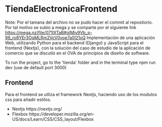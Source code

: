 # TiendaElectronicaFrontend
Note: Por el tamana del archivo no se pudo hacer el commit al repositorio. Por tal motivo se subio a mega y se comparte por el siguiente link https://mega.nz/file/071lXTaB#qIMiv9Vb_p-99_ro8YEr3OqMLRm2VcV0voe7a0l21xQ
Implementación de  una aplicación Web, utilizando Python para el backend (Django) y JavaScript para el frontend (Nextjs), con la solución del caso de estudio de la aplicación de comercio que se discutió en el OVA de principios de diseño de software.

To run the project, go to the 'tienda' folder and in the terminal type npm run dev (use de default port 3000)

## Frontend
Para el frontend se utliza el framework Nextjs, haciendo uso de los modulos css para añadir estilos.
<ul>
  <li><span>Nextjs</span> https://nextjs.org/</li>
  <li><span>Flexbox</span> https://developer.mozilla.org/en-US/docs/Learn/CSS/CSS_layout/Flexbox </li>
</ul>
